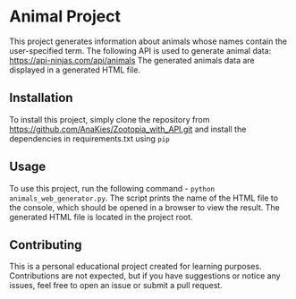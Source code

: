 # Animal Project

This project generates information about animals whose names contain the user-specified term.
The following API is used to generate animal data: https://api-ninjas.com/api/animals
The generated animals data are displayed in a generated HTML file.

## Installation

To install this project, simply clone the repository from https://github.com/AnaKies/Zootopia_with_API.git and install the dependencies in requirements.txt using `pip`

## Usage

To use this project, run the following command - `python animals_web_generator.py`.
The script prints the name of the HTML file to the console, which should be opened in a browser to view the result.
The generated HTML file is located in the project root. 

## Contributing

This is a personal educational project created for learning purposes.  
Contributions are not expected, but if you have suggestions or notice any issues, feel free to open an issue or submit a pull request.
